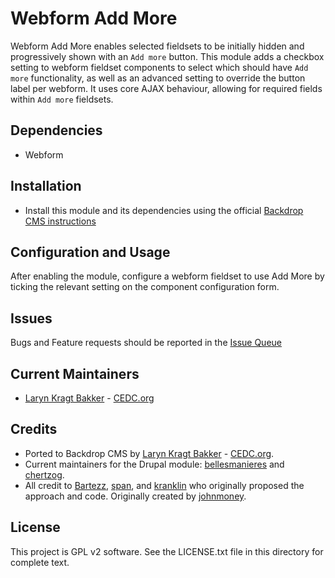# Webform Add More

Webform Add More enables selected fieldsets to be initially hidden and
progressively shown with an `Add more` button. This module adds a checkbox
setting to webform fieldset components to select which should have `Add more`
functionality, as well as an advanced setting to override the button label per
webform. It uses core AJAX behaviour, allowing for required fields within `Add
more` fieldsets.

## Dependencies

 - Webform

## Installation

 - Install this module and its dependencies using the official
  [Backdrop CMS instructions](https://backdropcms.org/guide/modules)

## Configuration and Usage

After enabling the module, configure a webform fieldset to use Add
More by ticking the relevant setting on the component configuration form.

## Issues

Bugs and Feature requests should be reported in the
[Issue Queue](https://github.com/backdrop-contrib/webform_addmore/issues)

## Current Maintainers

 - [Laryn Kragt Bakker](https://github.com/laryn) - [CEDC.org](https://cedc.org)

## Credits

- Ported to Backdrop CMS by [Laryn Kragt Bakker](https://github.com/laryn) -
  [CEDC.org](https://cedc.org).
- Current maintainers for the Drupal module:
  [bellesmanieres](https://www.drupal.org/u/bellesmanieres) and
  [chertzog](https://www.drupal.org/u/chertzog).
- All credit to [Bartezz](https://www.drupal.org/u/Bartezz),
  [span](https://www.drupal.org/u/span), and
  [kranklin](https://www.drupal.org/u/kranklin) who originally proposed the
  approach and code. Originally created by
  [johnmoney](https://www.drupal.org/u/johnmoney).

## License

This project is GPL v2 software. See the LICENSE.txt file in this directory for
complete text.
